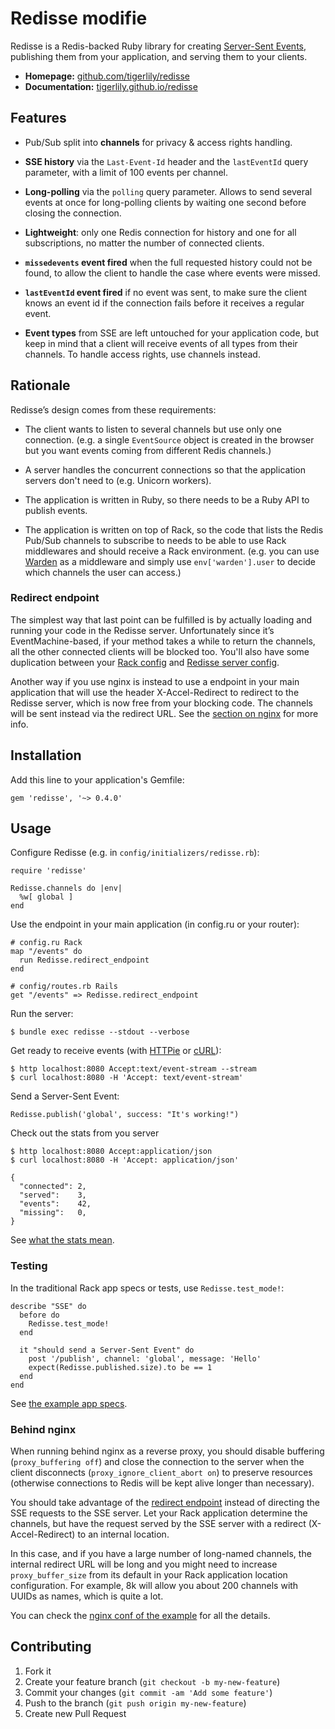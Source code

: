 # Redisse modifie

Redisse is a Redis-backed Ruby library for creating [Server-Sent
Events](http://www.w3.org/TR/eventsource/), publishing them from your
application, and serving them to your clients.

* **Homepage:**
  [github.com/tigerlily/redisse](https://github.com/tigerlily/redisse)
* **Documentation:**
  [tigerlily.github.io/redisse](https://tigerlily.github.io/redisse/)

## Features

* Pub/Sub split into **channels** for privacy & access rights handling.

* **SSE history** via the `Last-Event-Id` header and the `lastEventId` query
  parameter, with a limit of 100 events per channel.

* **Long-polling** via the `polling` query parameter. Allows to send several
  events at once for long-polling clients by waiting one second before closing
  the connection.

* **Lightweight**: only one Redis connection for history and one for all
  subscriptions, no matter the number of connected clients.

* **`missedevents` event fired** when the full requested history could not be
  found, to allow the client to handle the case where events were missed.

* **`lastEventId` event fired** if no event was sent, to make sure the client
  knows an event id if the connection fails before it receives a regular event.

* **Event types** from SSE are left untouched for your application code, but
  keep in mind that a client will receive events of all types from their
  channels. To handle access rights, use channels instead.

## Rationale

Redisse’s design comes from these requirements:

* The client wants to listen to several channels but use only one connection.
  (e.g. a single `EventSource` object is created in the browser but you want
  events coming from different Redis channels.)

* A server handles the concurrent connections so that the application servers
  don't need to (e.g. Unicorn workers).

* The application is written in Ruby, so there needs to be a Ruby API to
  publish events.

* The application is written on top of Rack, so the code that lists the Redis
  Pub/Sub channels to subscribe to needs to be able to use Rack middlewares and
  should receive a Rack environment. (e.g. you can use
  [Warden](https://github.com/hassox/warden) as a middleware and simply use
  `env['warden'].user` to decide which channels the user can access.)

### Redirect endpoint

The simplest way that last point can be fulfilled is by actually loading and
running your code in the Redisse server. Unfortunately since it’s
EventMachine-based, if your method takes a while to return the channels, all
the other connected clients will be blocked too. You'll also have some
duplication between your [Rack config](https://github.com/tigerlily/redisse/blob/9052630e57081714365188a8f55f0549aee03d56/example/config.ru#L30)
and [Redisse server config](https://github.com/tigerlily/redisse/blob/9052630e57081714365188a8f55f0549aee03d56/example/lib/sse_server.rb#L15).

Another way if you use nginx is instead to use a endpoint in your main
application that will use the header X-Accel-Redirect to redirect to the
Redisse server, which is now free from your blocking code. The channels will be
sent instead via the redirect URL. See the [section on nginx](#behind-nginx)
for more info.

## Installation

Add this line to your application's Gemfile:

    gem 'redisse', '~> 0.4.0'

## Usage

Configure Redisse (e.g. in `config/initializers/redisse.rb`):

    require 'redisse'

    Redisse.channels do |env|
      %w[ global ]
    end

Use the endpoint in your main application (in config.ru or your router):

    # config.ru Rack
    map "/events" do
      run Redisse.redirect_endpoint
    end

    # config/routes.rb Rails
    get "/events" => Redisse.redirect_endpoint

Run the server:

    $ bundle exec redisse --stdout --verbose

Get ready to receive events (with [HTTPie](http://httpie.org/) or
[cURL](https://curl.haxx.se)):

    $ http localhost:8080 Accept:text/event-stream --stream
    $ curl localhost:8080 -H 'Accept: text/event-stream'

Send a Server-Sent Event:

    Redisse.publish('global', success: "It's working!")

Check out the stats from you server

    $ http localhost:8080 Accept:application/json
    $ curl localhost:8080 -H 'Accept: application/json'

    {
      "connected": 2,
      "served":    3,
      "events":    42,
      "missing":   0,
    }

See [what the stats
mean](https://github.com/tigerlily/redisse/blob/master/lib/redisse/server/stats.rb#L6-L16).

### Testing

In the traditional Rack app specs or tests, use `Redisse.test_mode!`:

    describe "SSE" do
      before do
        Redisse.test_mode!
      end

      it "should send a Server-Sent Event" do
        post '/publish', channel: 'global', message: 'Hello'
        expect(Redisse.published.size).to be == 1
      end
    end

See [the example app
specs](https://github.com/tigerlily/redisse/blob/master/example/spec/app_spec.rb).

### Behind nginx

When running behind nginx as a reverse proxy, you should disable buffering
(`proxy_buffering off`) and close the connection to the server when the client
disconnects (`proxy_ignore_client_abort on`) to preserve resources (otherwise
connections to Redis will be kept alive longer than necessary).

You should take advantage of the [redirect endpoint](#redirect-endpoint)
instead of directing the SSE requests to the SSE server. Let your Rack
application determine the channels, but have the request served by the SSE
server with a redirect (X-Accel-Redirect) to an internal location.

In this case, and if you have a large number of long-named channels, the
internal redirect URL will be long and you might need to increase
`proxy_buffer_size` from its default in your Rack application location
configuration. For example, 8k will allow you about 200 channels with UUIDs as
names, which is quite a lot.

You can check the [nginx conf of the
example](https://github.com/tigerlily/redisse/blob/master/example/nginx.conf)
for all the details.

## Contributing

1. Fork it
2. Create your feature branch (`git checkout -b my-new-feature`)
3. Commit your changes (`git commit -am 'Add some feature'`)
4. Push to the branch (`git push origin my-new-feature`)
5. Create new Pull Request
